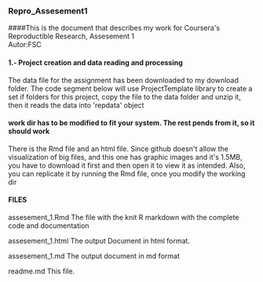 ### Repro_Assesement1

####This is the document that describes my work for Coursera's Reproductible Research, Assesement 1  
Autor:FSC

#### 1.- Project creation and data reading and processing


The data file for the assignment has been downloaded to my download folder.
The code segment below will use ProjectTemplate library to create a set if folders for this project, 
copy the file to the data folder and unzip it, then it reads the data into 'repdata' object
#### work dir has to be modified to fit your system. The rest pends from it, so it should work
There is the Rmd file and an html file. Since github doesn't allow the visualization of big files, 
and this one has graphic images and  it's 1.5MB, you have to download it first and then open it to view
it as intended.
Also, you can replicate it by running the Rmd file, once you modify the working dir  

#### FILES
assesement_1.Rmd  The file with the knit R markdown with the complete code and documentation  

assesement_1.html The output Document in html format.

assesement_1.md The output document in  md format

readme.md  This file.






